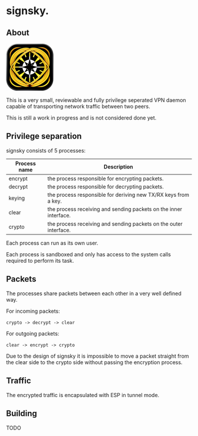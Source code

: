 # signsky.

## About

<img src="signsky.png" alt="signsky" width="128px" />

This is a very small, reviewable and fully privilege seperated VPN daemon
capable of transporting network traffic between two peers.

This is still a work in progress and is not considered done yet.

## Privilege separation

signsky consists of 5 processes:

| Process name | Description  |
| ------------ | ------------ |
| encrypt | the process responsible for encrypting packets.
| decrypt | the process responsible for decrypting packets.
| keying | the process responsible for deriving new TX/RX keys from a key.
| clear | the process receiving and sending packets on the inner interface.
| crypto | the process receiving and sending packets on the outer interface.

Each process can run as its own user.

Each process is sandboxed and only has access to the system calls
required to perform its task.

## Packets

The processes share packets between each other in a very well defined way.

For incoming packets:

```
crypto -> decrypt -> clear
```

For outgoing packets:

```
clear -> encrypt -> crypto
```

Due to the design of signsky it is impossible to move a packet straight
from the clear side to the crypto side without passing the encryption
process.

## Traffic

The encrypted traffic is encapsulated with ESP in tunnel mode.

## Building

TODO
